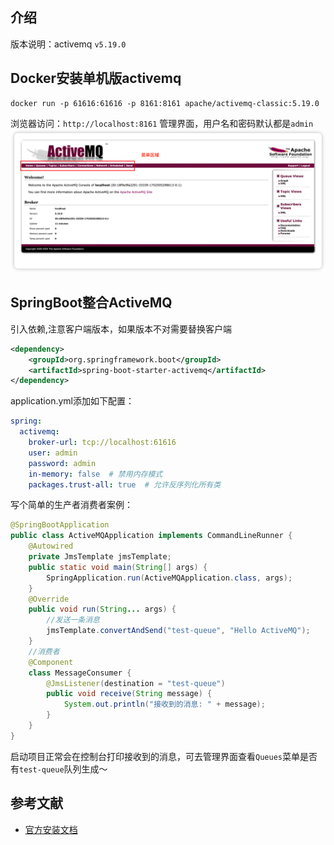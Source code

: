 ## 介绍

版本说明：activemq `v5.19.0`
## Docker安装单机版activemq
```shell
docker run -p 61616:61616 -p 8161:8161 apache/activemq-classic:5.19.0 
```
浏览器访问：`http://localhost:8161` 管理界面，用户名和密码默认都是`admin`
![img.png](img.png)

## SpringBoot整合ActiveMQ
引入依赖,注意客户端版本，如果版本不对需要替换客户端
```xml
<dependency>
    <groupId>org.springframework.boot</groupId>
    <artifactId>spring-boot-starter-activemq</artifactId>
</dependency>
```
application.yml添加如下配置：
```yaml
spring:
  activemq:
    broker-url: tcp://localhost:61616
    user: admin
    password: admin
    in-memory: false  # 禁用内存模式
    packages.trust-all: true  # 允许反序列化所有类
```
写个简单的生产者消费者案例：
```java
@SpringBootApplication
public class ActiveMQApplication implements CommandLineRunner {
    @Autowired
    private JmsTemplate jmsTemplate;
    public static void main(String[] args) {
        SpringApplication.run(ActiveMQApplication.class, args);
    }
    @Override
    public void run(String... args) {
        //发送一条消息
        jmsTemplate.convertAndSend("test-queue", "Hello ActiveMQ");
    }
    //消费者
    @Component
    class MessageConsumer {
        @JmsListener(destination = "test-queue")
        public void receive(String message) {
            System.out.println("接收到的消息: " + message);
        }
    }
}
```
启动项目正常会在控制台打印接收到的消息，可去管理界面查看`Queues`菜单是否有`test-queue`队列生成～
## 参考文献
- [官方安装文档](https://activemq.apache.org/components/classic/documentation/docker-image)
